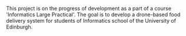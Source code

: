This project is on the progress of development as a part of a course 'Informatics Large Practical'.
The goal is to develop a drone-based food delivery system for students of Informatics school of the University of Edinburgh.
